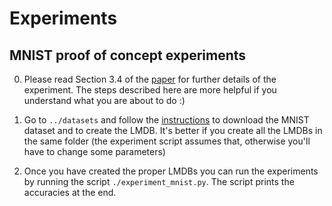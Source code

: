 # Experiments 

## MNIST proof of concept experiments

0. Please read Section 3.4 of the [paper](https://arxiv.org/pdf/1505.01596v2.pdf) for further details of the experiment. The steps described here are more helpful if you understand what you are about to do :)

1. Go to `../datasets` and follow the [instructions](./datasets/README.md) to download the MNIST dataset and to create the LMDB. It's better if you create all the LMDBs in the same folder (the experiment script assumes that, otherwise you'll have to change some parameters) 

2. Once you have created the proper LMDBs you can run the experiments by running the script `./experiment_mnist.py`. The script prints the accuracies at the end.
